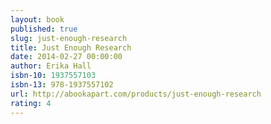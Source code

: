 ```yaml
---
layout: book
published: true
slug: just-enough-research
title: Just Enough Research
date: 2014-02-27 00:00:00
author: Erika Hall
isbn-10: 1937557103
isbn-13: 978-1937557102
url: http://abookapart.com/products/just-enough-research
rating: 4
---
```

